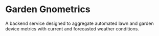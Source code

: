 # Garden Gnometrics
A backend service designed to aggregate automated lawn and garden device metrics with current and forecasted weather conditions.